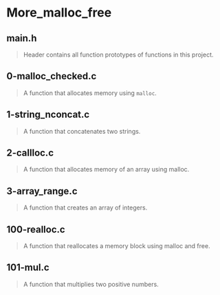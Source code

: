 # More_malloc_free

## main.h
> Header contains all function prototypes of functions in this project.

## 0-malloc_checked.c
> A function that allocates memory using ``` malloc ```.

## 1-string_nconcat.c
> A function that concatenates two strings.

## 2-callloc.c
> A function that allocates memory of an array using malloc.

## 3-array_range.c
> A function that creates an array of integers.

## 100-realloc.c
> A function that reallocates a memory block using malloc and free.

## 101-mul.c
> A function that multiplies two positive numbers.
